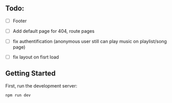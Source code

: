 ## Todo:

- [ ] Footer
- [ ] Add default page for 404, route pages

- [ ] fix authentification (anonymous user still can play music on playlist/song page)
- [ ] fix layout on fisrt load

## Getting Started

First, run the development server:

```bash
npm run dev
```
